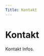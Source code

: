 ```yaml
---
Title: Kontakt
---
```


# Kontakt

Kontakt Infos.

<!-- {{< doublepage right=block/5pics left=block/tagesablauf_sonnhalde background=yellow border=stripes >}} -->

